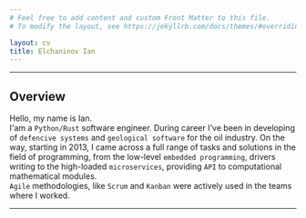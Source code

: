 ```yaml
---
# Feel free to add content and custom Front Matter to this file.
# To modify the layout, see https://jekyllrb.com/docs/themes/#overriding-theme-defaults

layout: cv
title: Elchaninov Ian
---
```


---

## Overview

Hello, my name is Ian.\
I'am a `Python/Rust` software engineer.
During career I've been in developing of `defencive systems` and `geological software` for the oil industry.
On the way, starting in 2013, I came across a full range of tasks and solutions in the field of programming,
from the low-level `embedded programming`, drivers writing to the high-loaded `microservices`, providing `API` to computational mathematical modules.\
`Agile` methodologies, like `Scrum` and `Kanban` were actively used in the teams where I worked.

---
